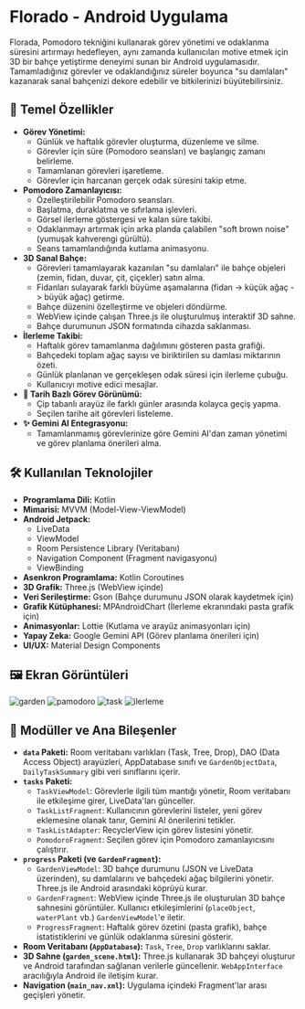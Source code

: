 # Florado - Android Uygulama

Florada, Pomodoro tekniğini kullanarak görev yönetimi ve odaklanma süresini artırmayı hedefleyen, aynı zamanda kullanıcıları motive etmek için 3D bir bahçe yetiştirme deneyimi sunan bir Android uygulamasıdır. Tamamladığınız görevler ve odaklandığınız süreler boyunca "su damlaları" kazanarak sanal bahçenizi dekore edebilir ve bitkilerinizi büyütebilirsiniz.

## 🎯 Temel Özellikler

* **Görev Yönetimi:**
    * Günlük ve haftalık görevler oluşturma, düzenleme ve silme.
    * Görevler için süre (Pomodoro seansları) ve başlangıç zamanı belirleme.
    * Tamamlanan görevleri işaretleme.
    * Görevler için harcanan gerçek odak süresini takip etme.
* **Pomodoro Zamanlayıcısı:**
    * Özelleştirilebilir Pomodoro seansları.
    * Başlatma, duraklatma ve sıfırlama işlevleri.
    * Görsel ilerleme göstergesi ve kalan süre takibi.
    * Odaklanmayı artırmak için arka planda çalabilen "soft brown noise" (yumuşak kahverengi gürültü).
    * Seans tamamlandığında kutlama animasyonu.
* **3D Sanal Bahçe:**
    * Görevleri tamamlayarak kazanılan "su damlaları" ile bahçe objeleri (zemin, fidan, duvar, çit, çiçekler) satın alma.
    * Fidanları sulayarak farklı büyüme aşamalarına (fidan -> küçük ağaç -> büyük ağaç) getirme.
    * Bahçe düzenini özelleştirme ve objeleri döndürme.
    * WebView içinde çalışan Three.js ile oluşturulmuş interaktif 3D sahne.
    * Bahçe durumunun JSON formatında cihazda saklanması.
* **İlerleme Takibi:**
    * Haftalık görev tamamlanma dağılımını gösteren pasta grafiği.
    * Bahçedeki toplam ağaç sayısı ve biriktirilen su damlası miktarının özeti.
    * Günlük planlanan ve gerçekleşen odak süresi için ilerleme çubuğu.
    * Kullanıcıyı motive edici mesajlar.
* **📅 Tarih Bazlı Görev Görünümü:**
    * Çip tabanlı arayüz ile farklı günler arasında kolayca geçiş yapma.
    * Seçilen tarihe ait görevleri listeleme.
* **✨ Gemini AI Entegrasyonu:**
    * Tamamlanmamış görevlerinize göre Gemini AI'dan zaman yönetimi ve görev planlama önerileri alma.

## 🛠️ Kullanılan Teknolojiler

* **Programlama Dili:** Kotlin
* **Mimarisi:** MVVM (Model-View-ViewModel)
* **Android Jetpack:**
    * LiveData
    * ViewModel
    * Room Persistence Library (Veritabanı)
    * Navigation Component (Fragment navigasyonu)
    * ViewBinding
* **Asenkron Programlama:** Kotlin Coroutines
* **3D Grafik:** Three.js (WebView içinde)
* **Veri Serileştirme:** Gson (Bahçe durumunu JSON olarak kaydetmek için)
* **Grafik Kütüphanesi:** MPAndroidChart (İlerleme ekranındaki pasta grafik için)
* **Animasyonlar:** Lottie (Kutlama ve arayüz animasyonları için)
* **Yapay Zeka:** Google Gemini API (Görev planlama önerileri için)
* **UI/UX:** Material Design Components

## 🖼️ Ekran Görüntüleri
![garden](https://github.com/user-attachments/assets/c5c2928c-c05d-4bc9-b7c5-153b217de68f)
![pamodoro](https://github.com/user-attachments/assets/f9daced4-8428-47a3-aaf2-edd8ba39c08e)
![task](https://github.com/user-attachments/assets/3530f3a4-547e-4536-99c5-b651a3e8b19e)
![ilerleme](https://github.com/user-attachments/assets/c4691a8c-426e-49f0-916b-1801f6c56c06)

## 🧩 Modüller ve Ana Bileşenler

* **`data` Paketi:** Room veritabanı varlıkları (Task, Tree, Drop), DAO (Data Access Object) arayüzleri, AppDatabase sınıfı ve `GardenObjectData`, `DailyTaskSummary` gibi veri sınıflarını içerir.
* **`tasks` Paketi:**
    * `TaskViewModel`: Görevlerle ilgili tüm mantığı yönetir, Room veritabanı ile etkileşime girer, LiveData'ları günceller.
    * `TaskListFragment`: Kullanıcının görevlerini listeler, yeni görev eklemesine olanak tanır, Gemini AI önerilerini tetikler.
    * `TaskListAdapter`: RecyclerView için görev listesini yönetir.
    * `PomodoroFragment`: Seçilen görev için Pomodoro zamanlayıcısını çalıştırır.
* **`progress` Paketi (ve `GardenFragment`):**
    * `GardenViewModel`: 3D bahçe durumunu (JSON ve LiveData üzerinden), su damlalarını ve bahçedeki ağaç bilgilerini yönetir. Three.js ile Android arasındaki köprüyü kurar.
    * `GardenFragment`: WebView içinde Three.js ile oluşturulan 3D bahçe sahnesini görüntüler. Kullanıcı etkileşimlerini (`placeObject`, `waterPlant` vb.) `GardenViewModel`'e iletir.
    * `ProgressFragment`: Haftalık görev özetini (pasta grafik), bahçe istatistiklerini ve günlük odaklanma süresini gösterir.
* **Room Veritabanı (`AppDatabase`):** `Task`, `Tree`, `Drop` varlıklarını saklar.
* **3D Sahne (`garden_scene.html`):** Three.js kullanarak 3D bahçeyi oluşturur ve Android tarafından sağlanan verilerle güncellenir. `WebAppInterface` aracılığıyla Android ile iletişim kurar.
* **Navigation (`main_nav.xml`):** Uygulama içindeki Fragment'lar arası geçişleri yönetir.

